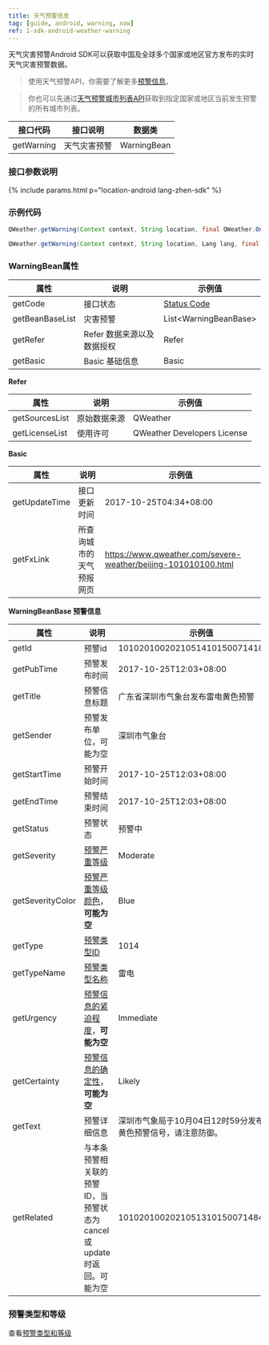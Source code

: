 ```yaml
---
title: 天气预警信息
tag: [guide, android, warning, now]
ref: 1-sdk-android-weather-warning
---
```


天气灾害预警Android SDK可以获取中国及全球多个国家或地区官方发布的实时天气灾害预警数据。

> 使用天气预警API，你需要了解更多[预警信息](/docs/resource/warning-info/)。

> 你也可以先通过[天气预警城市列表API](/docs/android-sdk/warning/android-weather-warning-city-list/)获取到指定国家或地区当前发生预警的所有城市列表。

| 接口代码| 接口说明        | 数据类      |
| ------------ | ---------- | ----------- |
| getWarning| 天气灾害预警  | WarningBean |

### 接口参数说明

{% include params.html p="location-android lang-zhen-sdk" %}

### 示例代码

```java
QWeather.getWarning(Context context, String location, final QWeather.OnResultWarningListener listener) ;

QWeather.getWarning(Context context, String location, Lang lang, final QWeather.OnResultWarningListener listener) ;

```

### WarningBean属性

| 属性            | 说明                       | 示例值                      |
| --------------- | -------------------------- | --------------------------- |
| getCode         | 接口状态                   | [Status Code](/docs/resource/status-code/)   |
| getBeanBaseList | 灾害预警                   | List&lt;WarningBeanBase&gt; |
| getRefer        | Refer 数据来源以及数据授权 | Refer                       |
| getBasic        | Basic 基础信息             | Basic                       |

**Refer**

| 属性           | 说明         | 示例值             |
| -------------- | ------------ | ------------------ |
| getSourcesList | 原始数据来源 | QWeather      |
| getLicenseList | 使用许可     | QWeather Developers License |

**Basic**

| 属性          | 说明                     | 示例值               |
| ------------- | ------------------------ | -------------------- |
| getUpdateTime | 接口更新时间             | 2017-10-25T04:34+08:00     |
| getFxLink     | 所查询城市的天气预报网页 | https://www.qweather.com/severe-weather/beijing-101010100.html |

**WarningBeanBase 预警信息**

| 属性         | 说明                               | 示例值                                                           |
| ------------ | ---------------------------------- | ---------------------------------------------------------------- |
| getId        | 预警id                             | 10102010020210514101500714183119
| getPubTime   | 预警发布时间   | 2017-10-25T12:03+08:00                                                 |
| getTitle     | 预警信息标题                       | 广东省深圳市气象台发布雷电黄色预警                               |
| getSender | 预警发布单位，可能为空 |深圳市气象台 |
| getStartTime | 预警开始时间                       | 2017-10-25T12:03+08:00                                |
| getEndTime   | 预警结束时间                       | 2017-10-25T12:03+08:00                                |
| getStatus    | 预警状态                           | 预警中                                                           |
| getSeverity     | [预警严重等级](/docs/resource/warning-info/#severity)               | Moderate                                                             |
| getSeverityColor     | [预警严重等级颜色](/docs/resource/warning-info/#severity-color)，**可能为空**               | Blue                                                             |
| getType      | [预警类型ID](/docs/resource/warning-info/#warning-type)     | 1014                                                             |
| getTypeName      | [预警类型名称](/docs/resource/warning-info/#warning-type)     | 雷电                                                             |
| getUrgency      | [预警信息的紧迫程度](/docs/resource/warning-info/#urgency)，**可能为空**     | Immediate                                                             |
| getCertainty      | [预警信息的确定性](/docs/resource/warning-info/#certainty)，**可能为空**     | Likely                                                             |
| getText      | 预警详细信息                       | 深圳市气象局于10月04日12时59分发布雷电黄色预警信号，请注意防御。 |
| getRelated      | 与本条预警相关联的预警ID，当预警状态为cancel或update时返回。可能为空 | 10102010020210513101500714846231 |


### 预警类型和等级

查看[预警类型和等级](/docs/resource/warning-info/)
